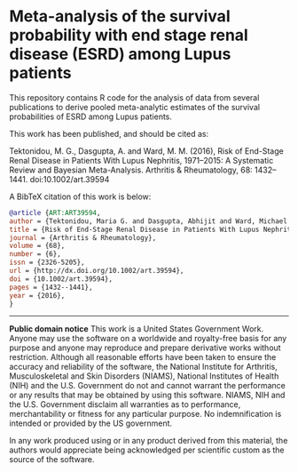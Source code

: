 # Meta-analysis of the survival probability with end stage renal disease (ESRD) among Lupus patients

This repository contains R code for the analysis of data from several publications to derive
pooled meta-analytic estimates of the survival probabilities of ESRD among Lupus 
patients.

This work has been published, and should be cited as:

Tektonidou, M. G., Dasgupta, A. and Ward, M. M. (2016), Risk of End-Stage Renal Disease in Patients With Lupus Nephritis, 1971–2015: A Systematic Review and Bayesian Meta-Analysis. Arthritis & Rheumatology, 68: 1432–1441. doi:10.1002/art.39594

A BibTeX citation of this work is below:

```bibtex
@article {ART:ART39594,
author = {Tektonidou, Maria G. and Dasgupta, Abhijit and Ward, Michael M.},
title = {Risk of End-Stage Renal Disease in Patients With Lupus Nephritis, 1971–2015: A Systematic Review and Bayesian Meta-Analysis},
journal = {Arthritis & Rheumatology},
volume = {68},
number = {6},
issn = {2326-5205},
url = {http://dx.doi.org/10.1002/art.39594},
doi = {10.1002/art.39594},
pages = {1432--1441},
year = {2016},
}
```

---

**Public domain notice**
This work is a United States Government Work. Anyone may use the software on a worldwide and royalty-free
 basis for any purpose and anyone may reproduce and prepare derivative works without restriction. Although all
 reasonable efforts have been taken to ensure the accuracy and reliability of the software, the National Institute for Arthritis, Musculoskeletal and Skin Disorders (NIAMS), National Institutes of Health (NIH) and the U.S. Government do not and cannot warrant the
 performance or any results that may be obtained by using this software. NIAMS, NIH and the U.S. Government disclaim
 all warranties as to performance, merchantability or fitness for any particular purpose.  No indemnification is
 intended or provided by the US government.

In any work produced using or in any product derived from this material, the authors would appreciate being
 acknowledged per scientific custom as the source of the software.
 
